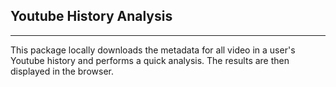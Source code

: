 Youtube History Analysis
------------------------
------------------------

This package locally downloads the metadata for all video in a user's Youtube history and performs a quick analysis. The results are then displayed in the browser.
